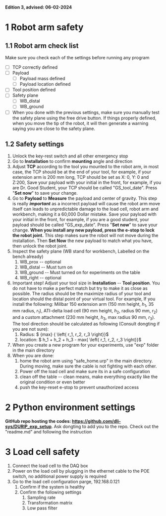 **Edition 3, advised: 06-02-2024**
# 1 Robot arm safety

## 1.1 Robot arm check list
Make sure you check each of the settings before running any program
- [ ] TCP correctly defined
- [ ] Payload
	- [ ] Payload mass defined
	- [ ] Payload location defined
- [ ] Tool position defined
- [ ] Safety plane
	- [ ] WB_distal
	- [ ] WB_ground
- [ ] When you done with the previous settings, make sure you manually test the safety plane using the free drive button. If things properly defined, when you move the tip of the robot, it will then generate a warning saying you are close to the safety plane.

## 1.2 Safety settings
1. Unlock the key-rest switch and all other emergency stop
2. Go to **Installation** to confirm **mounting** angle and direction
3. Adjust **TCP** according to the tool you mounted to the robot arm, in most case, the TCP should be at the end of your tool, for example, if your extension arm is 200 mm long, TCP should be set as X: 0, Y: 0 and Z:200, Save your payload with your initial in the front, for example, if you are Dr. Good Student, your TCP should be called "GS_tool_date". Press "**Set now**" to save your change.
4. Go to **Payload** to **Measure** the payload and center of gravity. This step is really ***important*** as a incorrect payload will cause the robot arm move itself can leads to unpredictable damage to the load cell, robot arm and workbench, making it a 60,000 Dollar mistake.  Save your payload with your initial in the front, for example, if you are a good student, your payload should be called "GS_exp_date".  Press "**Set now**" to save your change. **When you install any new payload, press the e-stop to lock the robot joint.** This step makes sure the robot will not move during the installation. Then **Set Now** the new payload to match what you have, then unlock the robot joint.
5. Inspect the safety plane (WB stand for workbench, Labelled on the bench already)
	1. WB_prox -- optional
	2. WB_distal -- Must turn on
	3. WB_ground -- Must turned on for experiments on the table
	4. WB_right -- optional
6. Important step! Adjust your tool size in **Installation** -- **Tool position**. You do not have to make a perfect match but try to make it as close as possible. The radius should be the maximize radius of your tool and location should the distal point of your virtual tool. For example, If you install the following: Millbar 150 extension arm (150 mm height, $h_1$, 35 mm radius, $r_1$), ATI-delta load cell (90 mm height, $h_2$, radius 90 mm, $r_2$)  and a custom attachment (230 mm height, $h_3$, max radius 90 mm, $r_3$). The tool direction should be calculated as following (Consult dongting if you are not sure):
	1. Radius: $ {max} { \left\{ r_1, r_2, r_3 \right\}}$
	2. location: $ h_1 + h_2 + h_3 - max{ \left\{ r_1, r_2, r_3 \right\}}$
7. When you create a new program for your experiments, use "exp" folder in the main directory
8. When you are done:
	1. home the robot arm using "safe_home.urp" in the main directory. During moving, make sure the cable is not fighting with each other.
	2. Power off the load cell and make sure its in a safe configuration
	3. clean off the table --  clean means, make everything exactly like the original condition or even better
	4. push the key-reset e-stop to prevent unauthorized access

# 2 Python environment settings
**GitHub repo hosting the codes: https://github.com/dli-sys/DURIP_exp_setup**. Ask dongting to add you to the repo. Check out the "readme.md" and following the instruction
# 3 Load cell safety

1. Connect the load cell to the DAQ box
2. Power on the load cell by plugging in the ethernet cable to the POE switch, no additional power supply is required
3. Go to the load cell configuration parge, 192.168.0.121
	1. Confirm if the system is healthy
	2. Confirm the following settings
		1. Sampling rate
		2. Transformation matrix
		3. Low pass filter
